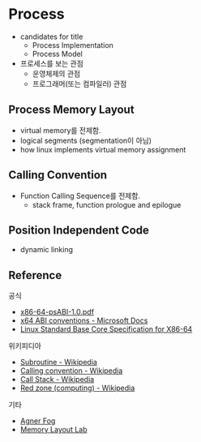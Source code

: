 #   Process
*   candidates for title
    *   Process Implementation
    *   Process Model
*   프로세스를 보는 관점
    *   운영체제의 관점
    *   프로그래머(또는 컴파일러) 관점

##  Process Memory Layout
*   virtual memory를 전제함.
*   logical segments (segmentation이 아님)
*   how linux implements virtual memory assignment

##  Calling Convention
*   Function Calling Sequence를 전제함.
    *   stack frame, function prologue and epilogue

##  Position Independent Code
*   dynamic linking

## Reference
공식
*   [x86-64-psABI-1.0.pdf](https://www.google.com/url?sa=t&rct=j&q=&esrc=s&source=web&cd=&ved=2ahUKEwjfob6-74b5AhUupVYBHUKVC4cQFnoECBIQAQ&url=https%3A%2F%2Fraw.githubusercontent.com%2Fwiki%2Fhjl-tools%2Fx86-psABI%2Fx86-64-psABI-1.0.pdf&usg=AOvVaw2p1uIh84JntqPon1_HJL1O)
*   [x64 ABI conventions - Microsoft Docs](https://docs.microsoft.com/en-us/cpp/build/x64-software-conventions?view=msvc-170)
*   [Linux Standard Base Core Specification for X86-64](https://refspecs.linuxfoundation.org/LSB_5.0.0/LSB-Core-AMD64/LSB-Core-AMD64.pdf)


위키피디아
*   [Subroutine - Wikipedia](https://en.wikipedia.org/w/index.php?title=Subroutine&oldid=1093300550)
*   [Calling convention - Wikipedia](https://en.wikipedia.org/w/index.php?title=Calling_convention&oldid=1090983016)
*   [Call Stack - Wikipedia](https://en.wikipedia.org/w/index.php?title=Call_stack&oldid=1094890277)
*   [Red zone (computing) - Wikipedia](https://en.wikipedia.org/w/index.php?title=Red_zone_(computing)&oldid=1033097887)

기타
*   [Agner Fog](https://www.agner.org/optimize/calling_conventions.pdf)
*   [Memory Layout Lab](https://gist.github.com/CMCDragonkai/10ab53654b2aa6ce55c11cfc5b2432a4)